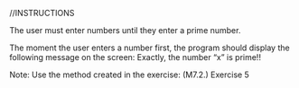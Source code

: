 //INSTRUCTIONS

The user must enter numbers until they enter a prime number.

The moment the user enters a number first, the program should display the following message on the screen: Exactly, the number “x” is prime!!

Note: Use the method created in the exercise: (M7.2.) Exercise 5
